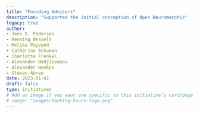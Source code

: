 ```yaml
---
title: "Founding Advisors"
description: "Supported the initial conception of Open Neuromorphic"
legacy: true
author: 
- Jens E. Pedersen
- Henning Wessels
- Melika Payvand
- Catherine Schuman
- Charlotte Frenkel
- Alexander Hadjiivanov
- Alexander Henkes
- Steven Abreu
date: 2023-01-01
draft: false
type: initiatives
# Add an image if you want one specific to this initiative's card/page
# image: "images/hacking-hours-logo.png" 
---
```

